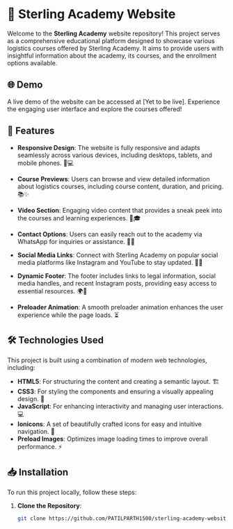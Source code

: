 # 🌟 Sterling Academy Website

Welcome to the **Sterling Academy** website repository! This project serves as a comprehensive educational platform designed to showcase various logistics courses offered by Sterling Academy. It aims to provide users with insightful information about the academy, its courses, and the enrollment options available.

## 🌐 Demo

A live demo of the website can be accessed at [Yet to be live]. Experience the engaging user interface and explore the courses offered!

## 🚀 Features

- **Responsive Design**: The website is fully responsive and adapts seamlessly across various devices, including desktops, tablets, and mobile phones. 📱💻
  
- **Course Previews**: Users can browse and view detailed information about logistics courses, including course content, duration, and pricing. 📚✨

- **Video Section**: Engaging video content that provides a sneak peek into the courses and learning experiences. 🎥🎓

- **Contact Options**: Users can easily reach out to the academy via WhatsApp for inquiries or assistance. 💬🤝

- **Social Media Links**: Connect with Sterling Academy on popular social media platforms like Instagram and YouTube to stay updated. 📸🎉

- **Dynamic Footer**: The footer includes links to legal information, social media handles, and recent Instagram posts, providing easy access to essential resources. 🌍🔗

- **Preloader Animation**: A smooth preloader animation enhances the user experience while the page loads. ⏳

## 🛠️ Technologies Used

This project is built using a combination of modern web technologies, including:

- **HTML5**: For structuring the content and creating a semantic layout. 🏗️
- **CSS3**: For styling the components and ensuring a visually appealing design. 🎨
- **JavaScript**: For enhancing interactivity and managing user interactions. 💻
- **Ionicons**: A set of beautifully crafted icons for easy and intuitive navigation. 🌟
- **Preload Images**: Optimizes image loading times to improve overall performance. ⚡

## 📥 Installation

To run this project locally, follow these steps:

1. **Clone the Repository**:
   ```bash
   git clone https://github.com/PATILPARTH1500/sterling-academy-website.git
